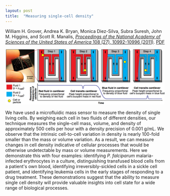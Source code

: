 ```yaml
---
layout: post
title:  "Measuring single-cell density"
---
```


William H. Grover, Andrea K. Bryan, Monica Diez-Silva, Subra Suresh, John M. Higgins, and Scott R. Manalis, [*Proceedings of the National Academy of Sciences of the United States of America* 108 (27), 10992-10996 (2011)](http://www.pnas.org/content/108/27/10992).  [PDF](/assets/cell-density.pdf)

<img src="/assets/cell-density.png">

We have used a microfluidic mass sensor to measure the density of single living cells. By weighing each cell in two fluids of different densities, our technique measures the single-cell mass, volume, and density of approximately 500 cells per hour with a density precision of 0.001 g/mL. We observe that the intrinsic cell-to-cell variation in density is nearly 100-fold smaller than the mass or volume variation.  As a result, we can measure changes in cell density indicative of cellular processes that would be otherwise undetectable by mass or volume measurements. Here we demonstrate this with four examples: identifying *P. falciparum* malaria-infected erythrocytes in a culture, distinguishing transfused blood cells from a patient's own blood, identifying irreversibly-sickled cells in a sickle cell patient, and identifying leukemia cells in the early stages of responding to a drug treatment.  These demonstrations suggest that the ability to measure single cell density will provide valuable insights into cell state for a wide range of biological processes.

<div data-badge-popover="right" data-badge-type="2" data-doi="10.1073/pnas.1104651108" class="altmetric-embed"></div>
